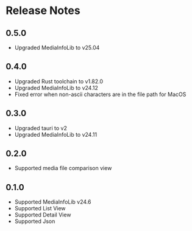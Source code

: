 # Release Notes

## 0.5.0

* Upgraded MediaInfoLib to v25.04

## 0.4.0

* Upgraded Rust toolchain to v1.82.0
* Upgraded MediaInfoLib to v24.12
* Fixed error when non-ascii characters are in the file path for MacOS

## 0.3.0

* Upgraded tauri to v2
* Upgraded MediaInfoLib to v24.11

## 0.2.0

* Supported media file comparison view

## 0.1.0

* Supported MediaInfoLib v24.6
* Supported List View
* Supported Detail View
* Supported Json
